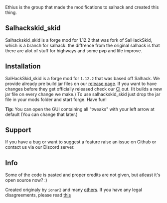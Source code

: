 Ethius is the group that made the modifications to salhack and created this thing.

## Salhackskid_skid
Salhackskid_skid is a forge mod for 1.12.2 that was fork of SalHackSkid, which is a branch for salhack. the diffrence from the original salhack is that there are alot of stuff for highways and some pvp and life improve.

 
## Installation
SalHackSkid_skid is a forge mod for `1.12.2` that was based off Salhack. We provide already pre build jar files on our [release page](https://github.com/natan515/SalHackSkid_skid/releases). If you want to have changes before they get officially released check our [CI](https://github.com/natan515/SalHackSkid_skid/actions) out. (It builds a new jar file on every change we make.) To use salhackskid_skid just drop the jar file in your mods folder and start forge. Have fun!

**Tip:** You can open the GUI containing all "tweaks" with your left arrow at default (You can change that later.)

## Support

If you have a bug or want to suggest a feature raise an issue on Github or contact us via our Discord server.

## Info

Some of the code is pasted and proper credits are not given, but atleast it's open source now? :)


Created originaly by `ionar2` and many [others](https://github.com/ionar2/salhack/graphs/contributors). If you have any legal disagreements, please read [this](https://help.github.com/en/github/site-policy/guide-to-submitting-a-dmca-takedown-notice)
